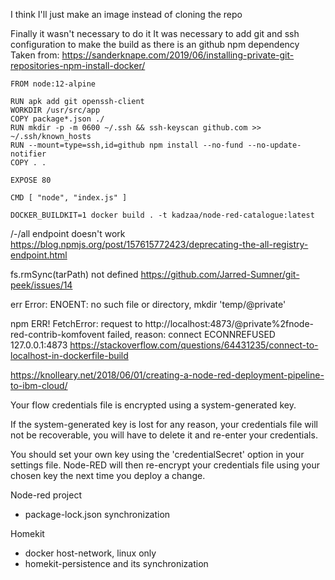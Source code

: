 I think I'll just make an image instead of cloning the repo

Finally it wasn't necessary to do it
It was necessary to add git and ssh configuration to make the build as there is an github npm dependency
Taken from: https://sanderknape.com/2019/06/installing-private-git-repositories-npm-install-docker/

```
FROM node:12-alpine

RUN apk add git openssh-client
WORKDIR /usr/src/app
COPY package*.json ./
RUN mkdir -p -m 0600 ~/.ssh && ssh-keyscan github.com >> ~/.ssh/known_hosts
RUN --mount=type=ssh,id=github npm install --no-fund --no-update-notifier
COPY . .

EXPOSE 80

CMD [ "node", "index.js" ]
```

```
DOCKER_BUILDKIT=1 docker build . -t kadzaa/node-red-catalogue:latest
```

/-/all endpoint doesn't work
https://blog.npmjs.org/post/157615772423/deprecating-the-all-registry-endpoint.html


fs.rmSync(tarPath) not defined
https://github.com/Jarred-Sumner/git-peek/issues/14

err Error: ENOENT: no such file or directory, mkdir 'temp/@private'


npm ERR! FetchError: request to http://localhost:4873/@private%2fnode-red-contrib-komfovent failed, reason: connect ECONNREFUSED 127.0.0.1:4873
https://stackoverflow.com/questions/64431235/connect-to-localhost-in-dockerfile-build

https://knolleary.net/2018/06/01/creating-a-node-red-deployment-pipeline-to-ibm-cloud/

Your flow credentials file is encrypted using a system-generated key.

If the system-generated key is lost for any reason, your credentials
file will not be recoverable, you will have to delete it and re-enter
your credentials.

You should set your own key using the 'credentialSecret' option in
your settings file. Node-RED will then re-encrypt your credentials
file using your chosen key the next time you deploy a change.

Node-red project
- package-lock.json synchronization

Homekit
- docker host-network, linux only
- homekit-persistence and its synchronization